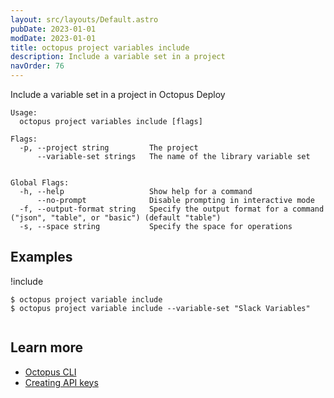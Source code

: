 ```yaml
---
layout: src/layouts/Default.astro
pubDate: 2023-01-01
modDate: 2023-01-01
title: octopus project variables include
description: Include a variable set in a project
navOrder: 76
---
```


Include a variable set in a project in Octopus Deploy


```
Usage:
  octopus project variables include [flags]

Flags:
  -p, --project string         The project
      --variable-set strings   The name of the library variable set


Global Flags:
  -h, --help                   Show help for a command
      --no-prompt              Disable prompting in interactive mode
  -f, --output-format string   Specify the output format for a command ("json", "table", or "basic") (default "table")
  -s, --space string           Specify the space for operations

```

## Examples

!include <samples-instance>


```
$ octopus project variable include
$ octopus project variable include --variable-set "Slack Variables"


```

## Learn more

- [Octopus CLI](/docs/octopus-rest-api/cli)
- [Creating API keys](/docs/octopus-rest-api/how-to-create-an-api-key)